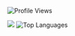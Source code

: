 <!--
**Znull-1220/Znull-1220** is a ✨ _special_ ✨ repository because its `README.md` (this file) appears on your GitHub profile.

Here are some ideas to get you started:

- 🔭 I’m currently working on ...
- 🌱 I’m currently learning ...
- 👯 I’m looking to collaborate on ...
- 🤔 I’m looking for help with ...
- 💬 Ask me about ...
- 📫 How to reach me: ...
- 😄 Pronouns: ...
- ⚡ Fun fact: ...
-->


 ![Profile Views](https://komarev.com/ghpvc/?username=Znull-1220)


![](https://github-readme-stats.vercel.app/api?username=Znull-1220)
![Top Languages](https://github-readme-stats.vercel.app/api/top-langs/?username=Znull-1220)


